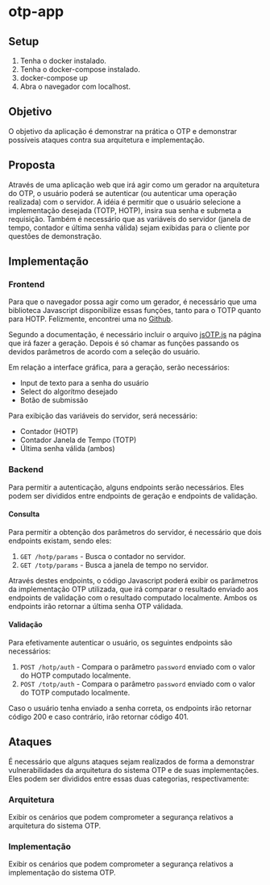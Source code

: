 # otp-app

## Setup
1. Tenha o docker instalado.
2. Tenha o docker-compose instalado.
3. docker-compose up
4. Abra o navegador com localhost.

## Objetivo
O objetivo da aplicação é demonstrar na prática o OTP e demonstrar possíveis ataques contra sua arquitetura e implementação.

## Proposta
Através de uma aplicação web que irá agir como um gerador na arquitetura do OTP, o usuário poderá se autenticar (ou autenticar uma operação realizada) com o servidor. A idéia é permitir que o usuário selecione a implementação desejada (TOTP, HOTP), insira sua senha e submeta a requisição. Também é necessário que as variáveis do servidor (janela de tempo,  contador e última senha válida) sejam exibidas para o cliente por questões de demonstração.

## Implementação

### Frontend
Para que o navegador possa agir como um gerador, é necessário que uma biblioteca Javascript disponibilize essas funções, tanto para o TOTP quanto para HOTP. Felizmente, encontrei uma no [Github](https://github.com/jiangts/JS-OTP). 

Segundo a documentação, é necessário incluir o arquivo [jsOTP.js](https://github.com/jiangts/JS-OTP/blob/master/dist/jsOTP.js "jsOTP.js") na página que irá fazer a geração. Depois é só chamar as funções passando os devidos parâmetros de acordo com a seleção do usuário.

Em relação a interface gráfica, para a geração, serão necessários:
* Input de texto para a senha do usuário
* Select do algorítmo desejado
* Botão de submissão

Para exibição das variáveis do servidor, será necessário:
* Contador (HOTP)
* Contador Janela de Tempo (TOTP)
* Última senha válida (ambos)

### Backend
Para permitir a autenticação, alguns endpoints serão necessários. Eles podem ser divididos entre endpoints de geração e endpoints de validação.

#### Consulta
Para permitir a obtenção dos parâmetros do servidor, é necessário que dois endpoints existam, sendo eles:
1. `GET /hotp/params` - Busca o contador no servidor.
2. `GET /totp/params` - Busca a janela de tempo no servidor.

Através destes endpoints, o código Javascript poderá exibir os parâmetros da implementação OTP utilizada, que irá comparar o resultado enviado aos endpoints de validação com o resultado computado localmente. Ambos os endpoints irão retornar a última senha OTP válidada.

#### Validação
Para efetivamente autenticar o usuário, os seguintes endpoints são necessários:

1. `POST /hotp/auth` - Compara o parâmetro `password` enviado com o valor do HOTP computado localmente.
2. `POST /totp/auth` - Compara o parâmetro `password` enviado com o valor do TOTP computado localmente.

Caso o usuário tenha enviado a senha correta, os endpoints irão retornar código 200 e caso contrário, irão retornar código 401.

## Ataques
É necessário que alguns ataques sejam realizados de forma a demonstrar vulnerabilidades da arquitetura do sistema OTP e de suas implementações. Eles podem ser divididos entre essas duas categorias, respectivamente:

### Arquitetura
Exibir os cenários que podem comprometer a segurança relativos a arquitetura do sistema OTP.

### Implementação
Exibir os cenários que podem comprometer a segurança relativos a implementação do sistema OTP.